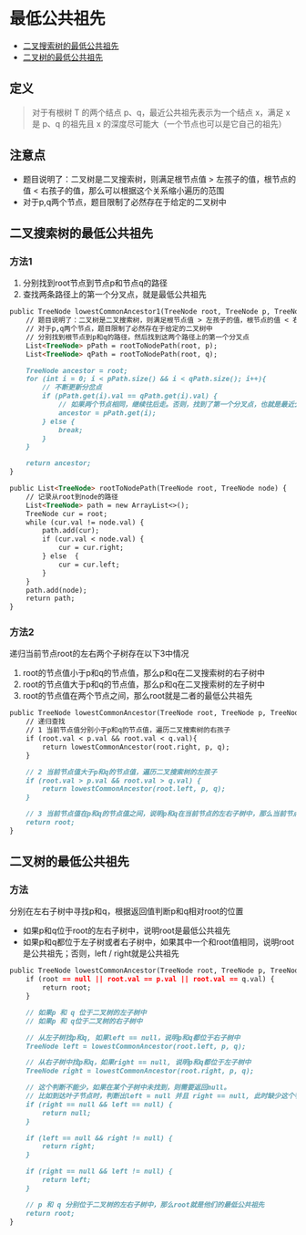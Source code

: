 # 最低公共祖先

- [二叉搜索树的最低公共祖先](https://leetcode-cn.com/problems/er-cha-sou-suo-shu-de-zui-jin-gong-gong-zu-xian-lcof/)
- [二叉树的最低公共祖先](https://leetcode-cn.com/problems/er-cha-shu-de-zui-jin-gong-gong-zu-xian-lcof/)


## 定义
> 对于有根树 T 的两个结点 p、q，最近公共祖先表示为一个结点 x，满足 x 是 p、q 的祖先且 x 的深度尽可能大（一个节点也可以是它自己的祖先）

## 注意点
- 题目说明了：二叉树是二叉搜索树，则满足根节点值 > 左孩子的值，根节点的值 < 右孩子的值，那么可以根据这个关系缩小遍历的范围
- 对于p,q两个节点，题目限制了必然存在于给定的二叉树中

## 二叉搜索树的最低公共祖先

### 方法1
1. 分别找到root节点到节点p和节点q的路径
2. 查找两条路径上的第一个分叉点，就是最低公共祖先

```markdown
public TreeNode lowestCommonAncestor1(TreeNode root, TreeNode p, TreeNode q) {
    // 题目说明了：二叉树是二叉搜索树，则满足根节点值 > 左孩子的值，根节点的值 < 右孩子的值，那么可以根据这个关系缩小遍历的范围
    // 对于p,q两个节点，题目限制了必然存在于给定的二叉树中
    // 分别找到根节点到p和q的路径，然后找到这两个路径上的第一个分叉点
    List<TreeNode> pPath = rootToNodePath(root, p);
    List<TreeNode> qPath = rootToNodePath(root, q);

    TreeNode ancestor = root;
    for (int i = 0; i < pPath.size() && i < qPath.size(); i++){
        // 不断更新分岔点
        if (pPath.get(i).val == qPath.get(i).val) {
            // 如果两个节点相同，继续往后走。否则，找到了第一个分叉点，也就是最近公共祖先
            ancestor = pPath.get(i);
        } else {
            break;
        }
    }

    return ancestor;
}

public List<TreeNode> rootToNodePath(TreeNode root, TreeNode node) {
    // 记录从root到node的路径
    List<TreeNode> path = new ArrayList<>();
    TreeNode cur = root;
    while (cur.val != node.val) {
        path.add(cur);
        if (cur.val < node.val) {
            cur = cur.right;
        } else  {
            cur = cur.left;
        }
    }
    path.add(node);
    return path;
}
```

### 方法2
递归当前节点root的左右两个子树存在以下3中情况
1. root的节点值小于p和q的节点值，那么p和q在二叉搜索树的右子树中
2. root的节点值大于p和q的节点值，那么p和q在二叉搜索树的左子树中
3. root的节点值在两个节点之间，那么root就是二者的最低公共祖先

```markdown
public TreeNode lowestCommonAncestor(TreeNode root, TreeNode p, TreeNode q) {
    // 递归查找
    // 1 当前节点值分别小于p和q的节点值，遍历二叉搜索树的右孩子
    if (root.val < p.val && root.val < q.val){
        return lowestCommonAncestor(root.right, p, q);
    }

    // 2 当前节点值大于p和q的节点值，遍历二叉搜索树的左孩子
    if (root.val > p.val && root.val > q.val) {
        return lowestCommonAncestor(root.left, p, q);
    }

    // 3 当前节点值在p和q的节点值之间，说明p和q在当前节点的左右子树中，那么当前节点就是他们的公共祖先
    return root;
}
```

## 二叉树的最低公共祖先

### 方法
分别在左右子树中寻找p和q，根据返回值判断p和q相对root的位置
- 如果p和q位于root的左右子树中，说明root是最低公共祖先
- 如果p和q都位于左子树或者右子树中，如果其中一个和root值相同，说明root是公共祖先；否则，left / right就是公共祖先

```markdown
public TreeNode lowestCommonAncestor(TreeNode root, TreeNode p, TreeNode q) {
    if (root == null || root.val == p.val || root.val == q.val) {
        return root;
    }

    // 如果p 和 q 位于二叉树的左子树中
    // 如果p 和 q位于二叉树的右子树中

    // 从左子树找p和q, 如果left == null，说明p和q都位于右子树中
    TreeNode left = lowestCommonAncestor(root.left, p, q);

    // 从右子树中找p和q，如果right == null, 说明p和q都位于左子树中
    TreeNode right = lowestCommonAncestor(root.right, p, q);

    // 这个判断不能少，如果在某个子树中未找到，则需要返回null。
    // 比如到达叶子节点时，判断出left = null 并且 right == null, 此时缺少这个判断会返回 root，也就是对应的叶子节点，就无法说明p和q不在左子树或者右子树中
    if (right == null && left == null) {
        return null;
    }

    if (left == null && right != null) {
        return right;
    }

    if (right == null && left != null) {
        return left;
    }

    // p 和 q 分别位于二叉树的左右子树中，那么root就是他们的最低公共祖先
    return root;
}
```